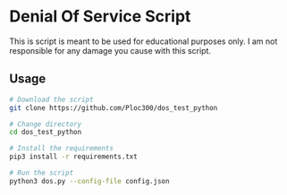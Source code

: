 # Denial Of Service Script

This is script is meant to be used for educational purposes only. I am not responsible for any damage you cause with this script.

## Usage

```bash
# Download the script
git clone https://github.com/Ploc300/dos_test_python

# Change directory
cd dos_test_python

# Install the requirements
pip3 install -r requirements.txt

# Run the script
python3 dos.py --config-file config.json
```
